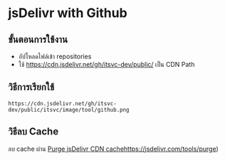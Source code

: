 # jsDelivr with Github

## ขั้นตอนการใช้งาน
- อัปโหลดไฟล์เข้า repositories
- ใช้ https://cdn.jsdelivr.net/gh/itsvc-dev/public/ เป็น CDN Path

## วิธีการเรียกใช้
```
https://cdn.jsdelivr.net/gh/itsvc-dev/public/itsvc/image/tool/github.png
```

## วิธีลบ Cache
ลบ cache ผ่าน [Purge jsDelivr CDN cache](https://jsdelivr.com/tools/purge)https://jsdelivr.com/tools/purge)
